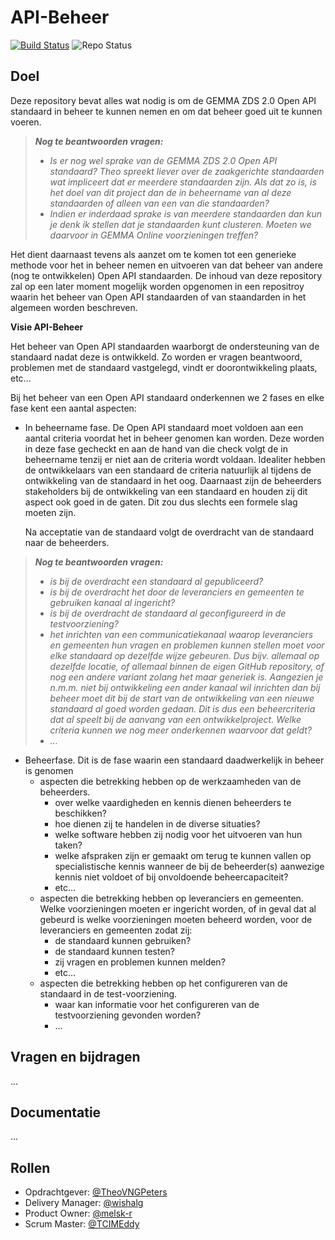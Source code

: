 API-Beheer
=====
[![Build Status](https://jenkins.nlx.io/job/gemma-zaken-build-and-test/badge/icon?style=plastic)](https://jenkins.nlx.io/) ![Repo Status](https://img.shields.io/badge/status-concept-lightgrey.svg?style=plastic)

## Doel

Deze repository bevat alles wat nodig is om de GEMMA ZDS 2.0 Open API standaard in beheer te kunnen nemen en om dat beheer goed uit te kunnen voeren.

> _**Nog te beantwoorden vragen:**_
> - _Is er nog wel sprake van de GEMMA ZDS 2.0 Open API standaard? Theo spreekt liever over de zaakgerichte standaarden wat impliceert dat er meerdere standaarden zijn. Als dat zo is, is het doel van dit project dan de in beheername van al deze standaarden of alleen van een van die standaarden?_
> - _Indien er inderdaad sprake is van meerdere standaarden dan kun je denk ik stellen dat je standaarden kunt clusteren. Moeten we daarvoor in GEMMA Online voorzieningen treffen?_

Het dient daarnaast tevens als aanzet om te komen tot een generieke methode voor het in beheer nemen en uitvoeren van dat beheer van andere (nog te ontwikkelen) Open API standaarden.
De inhoud van deze repository zal op een later moment mogelijk worden opgenomen in een repositroy waarin het beheer van Open API standaarden of van staandarden in het algemeen worden beschreven.

**Visie API-Beheer** 

Het beheer van Open API standaarden waarborgt de ondersteuning van de standaard nadat deze is ontwikkeld.
Zo worden er vragen beantwoord, problemen met de standaard vastgelegd, vindt er doorontwikkeling plaats, etc... 

Bij het beheer van een Open API standaard onderkennen we 2 fases en elke fase kent een aantal aspecten:
* In beheername fase.
  De Open API standaard moet voldoen aan een aantal criteria voordat het in beheer genomen kan worden.
  Deze worden in deze fase gecheckt en aan de hand van die check volgt de in beheername tenzij er niet aan de
  criteria wordt voldaan. Idealiter hebben de ontwikkelaars van een standaard de criteria natuurlijk al tijdens de
  ontwikkeling van de standaard in het oog. Daarnaast zijn de beheerders stakeholders bij de ontwikkeling van een standaard 
  en houden zij dit aspect ook goed in de gaten. Dit zou dus slechts een formele slag moeten zijn.

  Na acceptatie van de standaard volgt de overdracht van de standaard naar de beheerders.

>   _**Nog te beantwoorden vragen:**_ 
>  - _is bij de overdracht een standaard al gepubliceerd?_
>  - _is bij de overdracht het door de leveranciers en gemeenten te gebruiken kanaal al ingericht?_
>  - _is bij de overdracht de standaard al geconfigureerd in de testvoorziening?_
>  - _het inrichten van een communicatiekanaal waarop leveranciers en gemeenten hun vragen en problemen kunnen stellen moet voor elke standaard op dezelfde wijze gebeuren. Dus bijv. allemaal op dezelfde locatie, of allemaal binnen de eigen GitHub repository, of nog een andere variant zolang het maar generiek is. Aangezien je n.m.m. niet bij ontwikkeling een ander kanaal wil inrichten dan bij beheer moet dit bij de start van de ontwikkeling van een nieuwe standaard al goed worden gedaan. Dit is dus een beheercriteria dat al speelt bij de aanvang van een ontwikkelproject. Welke criteria kunnen we nog meer onderkennen waarvoor dat geldt?_
>  - _..._

* Beheerfase.
  Dit is de fase waarin een standaard daadwerkelijk in beheer is genomen
  - aspecten die betrekking hebben op de werkzaamheden van de beheerders.
    + over welke vaardigheden en kennis dienen beheerders te beschikken?
    + hoe dienen zij te handelen in de diverse situaties?
    + welke software hebben zij nodig voor het uitvoeren van hun taken?
    + welke afspraken zijn er gemaakt om terug te kunnen vallen op specialistische kennis wanneer de bij de beheerder(s) aanwezige 
      kennis niet voldoet of bij onvoldoende beheercapaciteit?
    + etc...
  - aspecten die betrekking hebben op leveranciers en gemeenten.
    Welke voorzieningen moeten er ingericht worden, of in geval dat al gebeurd is welke voorzieningen moeten
    beheerd worden, voor de leveranciers en gemeenten zodat zij:
    + de standaard kunnen gebruiken?
    + de standaard kunnen testen? 
    + zij vragen en problemen kunnen melden?
    + etc...
  - aspecten die betrekking hebben op het configureren van de standaard in de test-voorziening.
    + waar kan informatie voor het configureren van de testvoorziening gevonden worden?
    + ...

## Vragen en bijdragen
...

## Documentatie
...

## Rollen

- Opdrachtgever: [@TheoVNGPeters](https://github.com/TheoVNGPeters)
- Delivery Manager: [@wishalg](https://github.com/wishalg)
- Product Owner: [@melsk-r](https://github.com/melsk-r)
- Scrum Master:  [@TCIMEddy](https://github.com/TCIMEddy)

